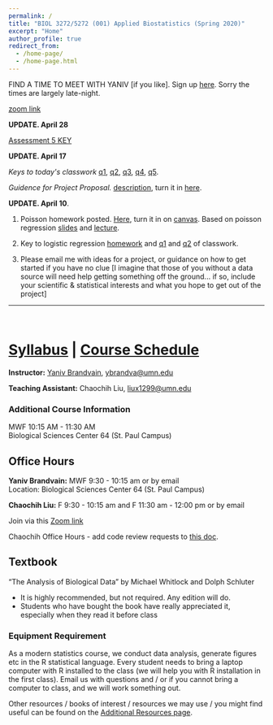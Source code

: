 ```yaml
---
permalink: /
title: "BIOL 3272/5272 (001) Applied Biostatistics (Spring 2020)"
excerpt: "Home"
author_profile: true
redirect_from:
  - /home-page/
  - /home-page.html
---
```


<!-- This is the front page (home page) of the website -->

FIND A TIME TO MEET WITH YANIV [if you like]. Sign up [here](https://docs.google.com/spreadsheets/d/1xwGXCqx8Zn6mfEtIHEQZBpUYV7oLrb1_ZoPmMO-pitE/edit#gid=0).
Sorry the times are largely late-night.


[zoom link](https://umn.zoom.us/j/493135911)

**UPDATE. April 28**

[Assessment 5 KEY](https://drive.google.com/file/d/1fzM2iNshZlpkpXeB2d9XdL2EmXQHBncj/view?usp=sharing)

**UPDATE. April 17**


*Keys to today's classwork* [q1](https://youtu.be/T-n54_t8FX4), [q2](https://youtu.be/OPHH5yRh31o), [q3](https://youtu.be/yI24XOZirJ4), [q4](https://youtu.be/iQn_kxl9dC4), [q5](https://youtu.be/D-iImgM0CgQ).

*Guidence for Project Proposal.* [description](https://drive.google.com/open?id=1Qc--oYZkLdTCxWtjWPBwDYA8hu_jtudb), turn it in [here](https://canvas.umn.edu/courses/151855/assignments/1083772).

**UPDATE. April 10**.

1. Poisson homework posted. [Here](https://drive.google.com/file/d/1Y4tQjMuM_bdY8mr7opB_Ihm-92mVTQKm/view?usp=sharing), turn it in on [canvas](https://canvas.umn.edu/courses/151855/assignments/1072455). Based on poisson regression [slides](https://drive.google.com/file/d/1TruFWnNqHG8VmpcYeX_kGF4uy62_B9gK/view?usp=sharing) and [lecture](https://youtu.be/KmW65FHnX4k).

2. Key to logistic regression [homework](https://drive.google.com/open?id=1fcLvNg3N9n9wA1L4npfozI9K8LNlKbLf) and [q1](https://youtu.be/-nvIV7Hcd2w) and [q2](https://youtu.be/tdbLRuNq1Vg) of classwork.

3. Please email me with ideas for a project, or guidance on how to get started if you have no clue [I imagine that those of you without a data source will need help getting something off the ground... if so, include your  scientific & statistical interests and what you hope to get out of the project]


---

<p>&nbsp;</p>

# [Syllabus](https://biol3272-5272.github.io/biostats2020/syllabus/) | [Course Schedule](https://biol3272-5272.github.io/biostats2020/schedule/)

**Instructor:** [Yaniv Brandvain](https://cbs.umn.edu/contacts/yaniv-brandvain), ybrandva@umn.edu

**Teaching Assistant:** Chaochih Liu, liux1299@umn.edu

### Additional Course Information

MWF 10:15 AM - 11:30 AM<br/>
Biological Sciences Center 64 (St. Paul Campus)

## Office Hours

**Yaniv Brandvain:** MWF 9:30 - 10:15 am or by email<br/>
Location: Biological Sciences Center 64 (St. Paul Campus)

**Chaochih Liu:** F 9:30 - 10:15 am and F 11:30 am - 12:00 pm or by email<br/>

Join via this [Zoom link](https://umn.zoom.us/j/406934602)

Chaochih Office Hours - add code review requests to [this doc](https://docs.google.com/document/d/133gwjcjJF6nAep2pu2oa2Qb3wC1K3mBxucm-1HmA5Xo/edit?usp=sharing).

## Textbook

“The Analysis of Biological Data” by Michael Whitlock and Dolph Schluter

- It is highly recommended, but not required. Any edition will do.
- Students who have bought the book have really appreciated it, especially when they read it before class

### Equipment Requirement

As a modern statistics course, we conduct data analysis, generate figures etc in the R statistical language. Every student needs to bring a laptop computer with R installed to the class (we will help you with R installation in the first class). Email us with questions and / or if you cannot bring a computer to class, and we will work something out.

Other resources / books of interest / resources we may use / you might find useful can be found on the [Additional Resources page](https://biol3272-5272.github.io/biostats2020/resources/).
